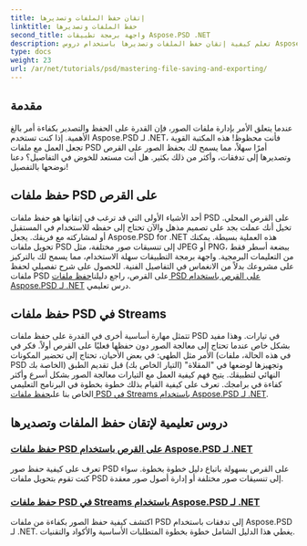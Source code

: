```yaml
---
title: إتقان حفظ الملفات وتصديرها
linktitle: حفظ الملفات وتصديرها
second_title: واجهة برمجة تطبيقات Aspose.PSD .NET
description: تعلم كيفية إتقان حفظ الملفات وتصديرها باستخدام دروس Aspose.PSD لـ .NET. يمكنك تحويل ملفات PSD بسهولة وإدارة أصول الصور المعقدة بكفاءة.
type: docs
weight: 23
url: /ar/net/tutorials/psd/mastering-file-saving-and-exporting/
---
```

## مقدمة

عندما يتعلق الأمر بإدارة ملفات الصور، فإن القدرة على الحفظ والتصدير بكفاءة أمر بالغ الأهمية. إذا كنت تستخدم Aspose.PSD لـ .NET، فأنت محظوظ! هذه المكتبة القوية تجعل العمل مع ملفات PSD أمرًا سهلاً، مما يسمح لك بحفظ الصور على القرص وتصديرها إلى تدفقات، وأكثر من ذلك بكثير. هل أنت مستعد للخوض في التفاصيل؟ دعنا نوضحها بالتفصيل!

## حفظ ملفات PSD على القرص

 أحد الأشياء الأولى التي قد ترغب في إتقانها هو حفظ ملفات PSD على القرص المحلي. تخيل أنك عملت بجد على تصميم مذهل والآن تحتاج إلى حفظه للاستخدام في المستقبل أو لمشاركته مع فريقك. يجعل Aspose.PSD for .NET هذه العملية بسيطة. يمكنك تحويل ملفات PSD إلى تنسيقات صور مختلفة، مثل JPEG أو PNG، ببضعة أسطر فقط من التعليمات البرمجية. واجهة برمجة التطبيقات سهلة الاستخدام، مما يسمح لك بالتركيز على مشروعك بدلاً من الانغماس في التفاصيل الفنية. للحصول على شرح تفصيلي لحفظ ملفات PSD على القرص، راجع دليلنا[حفظ ملفات PSD على القرص باستخدام Aspose.PSD لـ .NET](./saving-psd-files-to-disk/) درس تعليمي.

## حفظ ملفات PSD في Streams

 تتمثل مهارة أساسية أخرى في القدرة على حفظ ملفات PSD في تيارات. وهذا مفيد بشكل خاص عندما تحتاج إلى معالجة الصور دون حفظها فعليًا على القرص أولاً. فكر في الأمر مثل الطهي: في بعض الأحيان، تحتاج إلى تحضير المكونات (في هذه الحالة، ملفات PSD الخاصة بك) وتجهيزها لوضعها في "المقلاة" (التيار الخاص بك) قبل تقديم الطبق النهائي لتطبيقك. يتيح فهم كيفية العمل مع التيارات معالجة الصور بشكل أسرع وأكثر كفاءة في برامجك. تعرف على كيفية القيام بذلك خطوة بخطوة في البرنامج التعليمي الخاص بنا على[حفظ ملفات PSD في Streams باستخدام Aspose.PSD لـ .NET](./saving-psd-files-to-streams/).

## دروس تعليمية لإتقان حفظ الملفات وتصديرها
### [حفظ ملفات PSD على القرص باستخدام Aspose.PSD لـ .NET](./saving-psd-files-to-disk/)
تعرف على كيفية حفظ صور PSD على القرص بسهولة باتباع دليل خطوة بخطوة. سواء كنت تقوم بتحويل ملفات PSD إلى تنسيقات صور مختلفة أو إدارة أصول صور معقدة.
### [حفظ ملفات PSD في Streams باستخدام Aspose.PSD لـ .NET](./saving-psd-files-to-streams/)
اكتشف كيفية حفظ الصور بكفاءة من ملفات PSD إلى تدفقات باستخدام Aspose.PSD لـ .NET. يغطي هذا الدليل الشامل خطوة بخطوة المتطلبات الأساسية والأكواد والتقنيات.